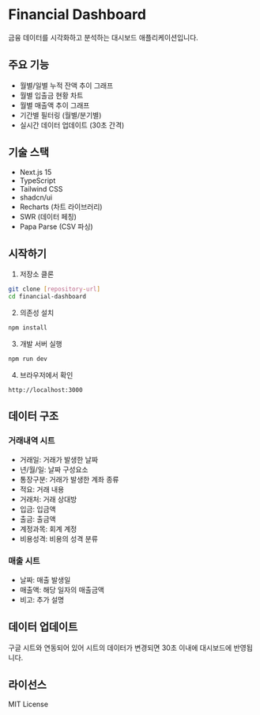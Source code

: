 # Financial Dashboard

금융 데이터를 시각화하고 분석하는 대시보드 애플리케이션입니다.

## 주요 기능

- 월별/일별 누적 잔액 추이 그래프
- 월별 입출금 현황 차트
- 월별 매출액 추이 그래프
- 기간별 필터링 (월별/분기별)
- 실시간 데이터 업데이트 (30초 간격)

## 기술 스택

- Next.js 15
- TypeScript
- Tailwind CSS
- shadcn/ui
- Recharts (차트 라이브러리)
- SWR (데이터 페칭)
- Papa Parse (CSV 파싱)

## 시작하기

1. 저장소 클론
```bash
git clone [repository-url]
cd financial-dashboard
```

2. 의존성 설치
```bash
npm install
```

3. 개발 서버 실행
```bash
npm run dev
```

4. 브라우저에서 확인
```
http://localhost:3000
```

## 데이터 구조

### 거래내역 시트
- 거래일: 거래가 발생한 날짜
- 년/월/일: 날짜 구성요소
- 통장구분: 거래가 발생한 계좌 종류
- 적요: 거래 내용
- 거래처: 거래 상대방
- 입금: 입금액
- 출금: 출금액
- 계정과목: 회계 계정
- 비용성격: 비용의 성격 분류

### 매출 시트
- 날짜: 매출 발생일
- 매출액: 해당 일자의 매출금액
- 비고: 추가 설명

## 데이터 업데이트

구글 시트와 연동되어 있어 시트의 데이터가 변경되면 30초 이내에 대시보드에 반영됩니다.

## 라이선스

MIT License
